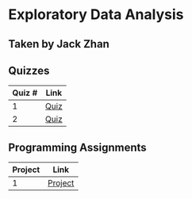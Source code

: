 # Exploratory Data Analysis
## Taken by Jack Zhan

## Quizzes
Quiz # | Link 
--- | --- 
1 | [Quiz](https://github.com/jackjzhan/datasciencecoursera/blob/master/04_Exploratory-Data-Analysis/Quizzes/Quiz1.md)
2 | [Quiz](https://github.com/jackjzhan/datasciencecoursera/blob/master/04_Exploratory-Data-Analysis/Quizzes/Quiz1.md)
## Programming Assignments 
Project | Link
--- | ---
1 | [Project](https://github.com/jackjzhan/datasciencecoursera/tree/master/04_Exploratory-Data-Analysis/Programming_Assignment/Assignment1)